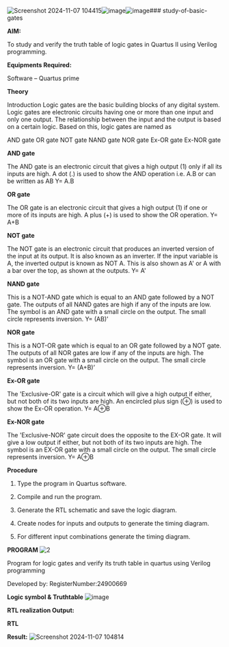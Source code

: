 ![Screenshot 2024-11-07 104415](https://github.com/user-attachments/assets/6e0892e4-6ad4-4d10-9ee6-d0425dbd8a33)![image](https://github.com/user-attachments/assets/fbe4d65a-44ae-4e44-bad2-c101c87ccd70)![image](https://github.com/user-attachments/assets/c40975a0-d309-4fb3-bce7-94aa5da854fb)### study-of-basic-gates

**AIM:** 

To study and verify the truth table of logic gates in Quartus II using Verilog programming.

**Equipments Required:**

Software – Quartus prime 

**Theory**

Introduction Logic gates are the basic building blocks of any digital system. Logic gates are electronic circuits having one or more than one input and only one output. The relationship between the input and the output is based on a certain logic. Based on this, logic gates are named as

AND gate OR gate NOT gate NAND gate NOR gate Ex-OR gate Ex-NOR gate

**AND gate**

The AND gate is an electronic circuit that gives a high output (1) only if all its inputs are high. A dot (.) is used to show the AND operation i.e. A.B or can be written as AB
Y= A.B

**OR gate** 

The OR gate is an electronic circuit that gives a high output (1) if one or more of its inputs are high. A plus (+) is used to show the OR operation.
Y= A+B

**NOT gate**

The NOT gate is an electronic circuit that produces an inverted version of the input at its output. It is also known as an inverter. If the input variable is A, the inverted output is known as NOT A. This is also shown as A' or A with a bar over the top, as shown at the outputs.
Y= A'

**NAND gate**

This is a NOT-AND gate which is equal to an AND gate followed by a NOT gate. The outputs of all NAND gates are high if any of the inputs are low. The symbol is an AND gate with a small circle on the output. The small circle represents inversion.
Y= (AB)’

**NOR gate**

This is a NOT-OR gate which is equal to an OR gate followed by a NOT gate. The outputs of all NOR gates are low if any of the inputs are high. The symbol is an OR gate with a small circle on the output. The small circle represents inversion.
Y= (A+B)’

**Ex-OR gate**

The 'Exclusive-OR' gate is a circuit which will give a high output if either, but not both of its two inputs are high. An encircled plus sign (⊕) is used to show the Ex-OR operation.
Y= A⊕B

**Ex-NOR gate**

The 'Exclusive-NOR' gate circuit does the opposite to the EX-OR gate. It will give a low output if either, but not both of its two inputs are high. The symbol is an EX-OR gate with a small circle on the output. The small circle represents inversion.
Y= A⊕B

**Procedure** 

1.	Type the program in Quartus software.

2.	Compile and run the program.

3.	Generate the RTL schematic and save the logic diagram.

4.	Create nodes for inputs and outputs to generate the timing diagram.

5.	For different input combinations generate the timing diagram.


**PROGRAM**
![2](https://github.com/user-attachments/assets/b40c7472-35f4-4b2f-940a-fa803d982b7e)


Program for logic gates and verify its truth table in quartus using Verilog programming

 Developed by: RegisterNumber:24900669
 
**Logic symbol & Truthtable**
![image](https://github.com/user-attachments/assets/edf83417-089a-4667-a50c-050b6d2046af)

**RTL realization Output:** 


**RTL**

**Result:**
![Screenshot 2024-11-07 104814](https://github.com/user-attachments/assets/103d0b48-00fb-49e0-b228-ba0f13fbe20d)



